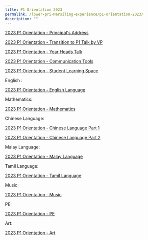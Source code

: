 ```yaml
---
title: P1 Orientation 2023
permalink: /lower-pri-Marsiling-experience/p1-orientation-2023/
description: ""
---
```


[2023 P1 Orientation - Principal's Address](/files/2023%203%20Jan%20P1%20Orientation%20P%20Slides%20.pdf)

[2023 P1 Orientation - Transition to P1 Talk by VP](/files/2023%203%20Jan%20P1%20Orientation%20VP%20Slides%20.pdf)

[2023 P1 Orientation - Year Heads Talk](/files/2023%203%20Jan%20P1%20Orientation%20YH%20Slides%20.pdf)

[2023 P1 Orientation - Communication Tools](/files/P1%20Orientation%20-%20Communication%20Tools.pdf)

[2023 P1 Orientation - Student Learning Space](/files/P1%20Orientation%20-%20Student%20Learning%20Space.pdf)

English : 

[2023 P1 Orientation - English Language](https://youtu.be/fWmkt2OUBK0)

Mathematics: 

[2023 P1 Orientation - Mathematics](https://youtu.be/zo9Awm2sjGY)

Chinese Language:

[2023 P1 Orientation - Chinese Language Part 1](https://youtu.be/YsWBRwuJbJ8)

[2023 P1 Orientation - Chinese Language Part 2](https://youtu.be/T8-F3Z5LB1Y)

Malay Language:

[2023 P1 Orientation - Malay Language](https://youtu.be/C8BGo2jssSI)

Tamil Language:

[2023 P1 Orientation - Tamil Language](https://youtu.be/T2EABDo2IWg)

Music:

[2023 P1 Orientation - Music](https://youtu.be/n8jdTzevpC0)

PE:

[2023 P1 Orientation - PE](https://youtu.be/k20Y-uMDocU)

Art:

[2023 P1 Orientation - Art](https://youtu.be/lKXPdVo1de8)